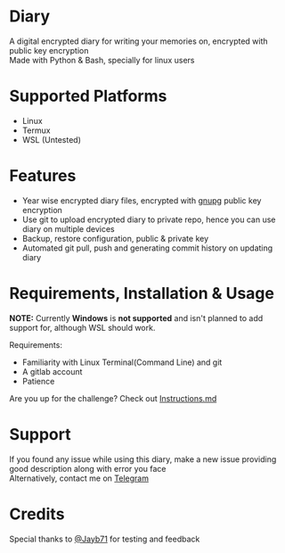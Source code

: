 # Diary
A digital encrypted diary for writing your memories on, encrypted with public key encryption <br>
Made with Python & Bash, specially for linux users <br>

# Supported Platforms
- Linux
- Termux
- WSL (Untested)

# Features
- Year wise encrypted diary files, encrypted with [gnupg](https://gnupg.org/) public key encryption
- Use git to upload encrypted diary to private repo, hence you can use diary on multiple devices
- Backup, restore configuration, public & private key
- Automated git pull, push and generating commit history on updating diary

# Requirements, Installation & Usage
**NOTE:** Currently **Windows** is **not supported** and isn't planned to add support for, although WSL should work.

Requirements:
- Familiarity with Linux Terminal(Command Line) and git
- A gitlab account
- Patience 

Are you up for the challenge?
Check out [Instructions.md](https://github.com/FrosT2k5/diary/blob/master/Instructions.md)

# Support
If you found any issue while using this diary, make a new issue providing good description along with error you face <br>
Alternatively, contact me on [Telegram](https://t.me/SuperCosmicBeing)

# Credits
Special thanks to [@Jayb71](https://github.com/jayb71) for testing and feedback
